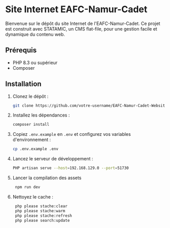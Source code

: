 # Site Internet EAFC-Namur-Cadet

Bienvenue sur le dépôt du site Internet de l'EAFC-Namur-Cadet. Ce projet est construit avec STATAMIC, un CMS flat-file, pour une gestion facile et dynamique du contenu web.

## Prérequis

- PHP 8.3 ou supérieur
- Composer

## Installation

1. Clonez le dépôt :

   ```bash
   git clone https://github.com/votre-username/EAFC-Namur-Cadet-Website.git
   ```

2. Installez les dépendances :

   ```bash
   composer install
   ```

3. Copiez `.env.example` en `.env` et configurez vos variables d'environnement :

   ```bash
   cp .env.example .env
   ```

4. Lancez le serveur de développement :

   ```bash
   PHP artisan serve --host=192.168.129.0 --port=51730 
   ```
5. Lancer la compilation des assets

   ```bash
    npm run dev
   ```

6. Nettoyez le cache :

   ```bash
    php please stache:clear
    php please stache:warm
    php please stache:refresh
    php please search:update
   ```

